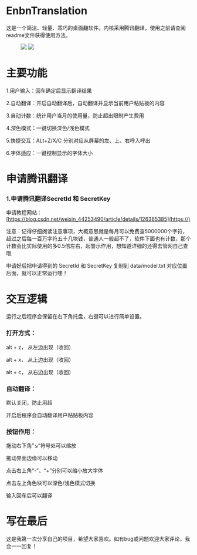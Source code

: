 # EnbnTranslation

这是一个简洁、轻量、乖巧的桌面翻软件。内核采用腾讯翻译，使用之前请查阅readme文件获得使用方法。

<figure class="half">
    <img src="http://m.qpic.cn/psc?/V528xuCj2kwtt20rnvvx1PVwKf3jQ9T6/ruAMsa53pVQWN7FLK88i5mvUcX9LjAarmMgCGNbuiUbO3CsomgGMI69PcpSGBgMg2ZiG0IiyzQ9BWfiUbuDQFy6yicNDjfGx*7eOXiPOMyI!/b&bo=xQHcAAAAAAADBzo!&rf=viewer_4">
    <img src="http://m.qpic.cn/psc?/V528xuCj2kwtt20rnvvx1PVwKf3jQ9T6/ruAMsa53pVQWN7FLK88i5mvUcX9LjAarmMgCGNbuiUZINUbVJZaHZq6zoqeO*VJ9QuDwxjd9J.0aQeQpdfrr1MckTcWmEHDkYrxqLqzg3LQ!/b&bo=xgHhAAAAAAADBwQ!&rf=viewer_4">
</figure>

# 主要功能

1.用户输入：回车确定后显示翻译结果

2.自动翻译：开启自动翻译后，自动翻译并显示当前用户粘贴板的内容

3.自动计数：统计用户当月的使用量，防止超出限制产生费用

4.深色模式：一键切换深色/浅色模式

5.快捷交互：ALt+Z/X/C 分别对应从屏幕的左、上、右呼入呼出

6.字体适应：一键控制显示的字体大小

# 申请腾讯翻译

### 1.申请腾讯翻译SecretId 和 SecretKey

申请教程网站：[https://blog.csdn.net/weixin_44253490/article/details/126365385](https://)

注意：记得仔细阅读注意事项，大概意思就是每月可以免费查5000000个字符， 超过之后每一百万字符五十几块钱，普通人一般超不了，软件下面也有计数，那个计数会比实际使用的多0.5倍左右，起警示作用，想知道详细的还得去管网自己查哦

申请好后把申请得到的 SecretId 和 SecretKey 复制到 data/model.txt 对应位置后面，就可以正常运行喽！

# 交互逻辑

运行之后程序会保留在右下角托盘，右键可以进行简单设置。

### 打开方式：

alt + z， 从左边出现（收回）

alt + x， 从上边出现（收回）

alt + c， 从右边出现（收回）

### 自动翻译：

默认关闭，防止用超

开启后程序会自动翻译用户粘贴板内容

### **按钮作用：**

拖动右下角”↘“符号处可以缩放

拖动界面边缘可以移动

点击右上角“-”、“+”分别可以缩小放大字体

点击左上角色块可以深色/浅色模式切换

输入回车后可以翻译

# 写在最后

这是我第一次分享自己的项目，希望大家喜欢。如有bug或问题欢迎大家评论，我会一一回复！


